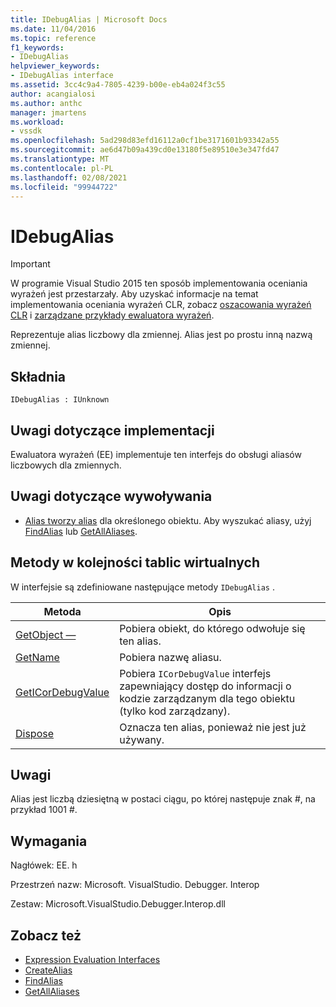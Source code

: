 ```yaml
---
title: IDebugAlias | Microsoft Docs
ms.date: 11/04/2016
ms.topic: reference
f1_keywords:
- IDebugAlias
helpviewer_keywords:
- IDebugAlias interface
ms.assetid: 3cc4c9a4-7805-4239-b00e-eb4a024f3c55
author: acangialosi
ms.author: anthc
manager: jmartens
ms.workload:
- vssdk
ms.openlocfilehash: 5ad298d83efd16112a0cf1be3171601b93342a55
ms.sourcegitcommit: ae6d47b09a439cd0e13180f5e89510e3e347fd47
ms.translationtype: MT
ms.contentlocale: pl-PL
ms.lasthandoff: 02/08/2021
ms.locfileid: "99944722"
---
```

# <a name="idebugalias"></a>IDebugAlias
> [!IMPORTANT]
> W programie Visual Studio 2015 ten sposób implementowania oceniania wyrażeń jest przestarzały. Aby uzyskać informacje na temat implementowania oceniania wyrażeń CLR, zobacz [oszacowania wyrażeń CLR](https://github.com/Microsoft/ConcordExtensibilitySamples/wiki/CLR-Expression-Evaluators) i [zarządzane przykłady ewaluatora wyrażeń](https://github.com/Microsoft/ConcordExtensibilitySamples/wiki/Managed-Expression-Evaluator-Sample).

 Reprezentuje alias liczbowy dla zmiennej. Alias jest po prostu inną nazwą zmiennej.

## <a name="syntax"></a>Składnia

```
IDebugAlias : IUnknown
```

## <a name="notes-for-implementers"></a>Uwagi dotyczące implementacji
 Ewaluatora wyrażeń (EE) implementuje ten interfejs do obsługi aliasów liczbowych dla zmiennych.

## <a name="notes-for-callers"></a>Uwagi dotyczące wywoływania
- [Alias tworzy alias](../../../extensibility/debugger/reference/idebugobject2-createalias.md) dla określonego obiektu. Aby wyszukać aliasy, użyj [FindAlias](../../../extensibility/debugger/reference/idebugbinder3-findalias.md) lub [GetAllAliases](../../../extensibility/debugger/reference/idebugbinder3-getallaliases.md).

## <a name="methods-in-vtable-order"></a>Metody w kolejności tablic wirtualnych
 W interfejsie są zdefiniowane następujące metody `IDebugAlias` .

|Metoda|Opis|
|------------|-----------------|
|[GetObject —](../../../extensibility/debugger/reference/idebugalias-getobject.md)|Pobiera obiekt, do którego odwołuje się ten alias.|
|[GetName](../../../extensibility/debugger/reference/idebugalias-getname.md)|Pobiera nazwę aliasu.|
|[GetICorDebugValue](../../../extensibility/debugger/reference/idebugalias-geticordebugvalue.md)|Pobiera `ICorDebugValue` interfejs zapewniający dostęp do informacji o kodzie zarządzanym dla tego obiektu (tylko kod zarządzany).|
|[Dispose](../../../extensibility/debugger/reference/idebugalias-dispose.md)|Oznacza ten alias, ponieważ nie jest już używany.|

## <a name="remarks"></a>Uwagi
 Alias jest liczbą dziesiętną w postaci ciągu, po której następuje znak #, na przykład 1001 #.

## <a name="requirements"></a>Wymagania
 Nagłówek: EE. h

 Przestrzeń nazw: Microsoft. VisualStudio. Debugger. Interop

 Zestaw: Microsoft.VisualStudio.Debugger.Interop.dll

## <a name="see-also"></a>Zobacz też
- [Expression Evaluation Interfaces](../../../extensibility/debugger/reference/expression-evaluation-interfaces.md)
- [CreateAlias](../../../extensibility/debugger/reference/idebugobject2-createalias.md)
- [FindAlias](../../../extensibility/debugger/reference/idebugbinder3-findalias.md)
- [GetAllAliases](../../../extensibility/debugger/reference/idebugbinder3-getallaliases.md)
